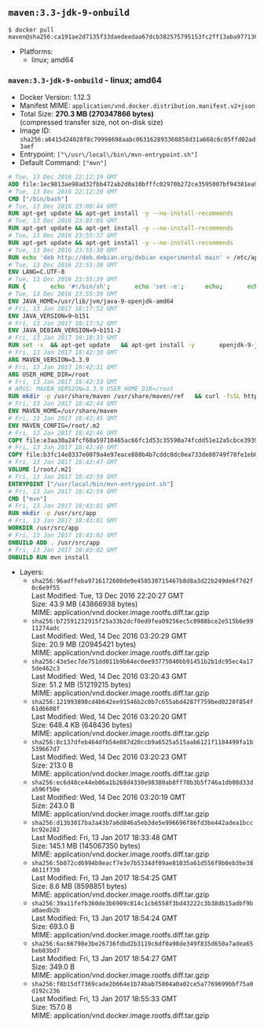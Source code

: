 ## `maven:3.3-jdk-9-onbuild`

```console
$ docker pull maven@sha256:ca191ae2d7135f33daedeedaa67dcb382575795153fc2ff13aba97713694b71a
```

-	Platforms:
	-	linux; amd64

### `maven:3.3-jdk-9-onbuild` - linux; amd64

-	Docker Version: 1.12.3
-	Manifest MIME: `application/vnd.docker.distribution.manifest.v2+json`
-	Total Size: **270.3 MB (270347866 bytes)**  
	(compressed transfer size, not on-disk size)
-	Image ID: `sha256:a6415d24028f8c79998698aabc063162893360858d31a668c6c05ffd02ad3aef`
-	Entrypoint: `["\/usr\/local\/bin\/mvn-entrypoint.sh"]`
-	Default Command: `["mvn"]`

```dockerfile
# Tue, 13 Dec 2016 22:12:19 GMT
ADD file:1ec9813ae98ad32fbb472ab2d0a10bfffc02970b272ce3595007bf94381ea99d in / 
# Tue, 13 Dec 2016 22:12:20 GMT
CMD ["/bin/bash"]
# Tue, 13 Dec 2016 23:00:44 GMT
RUN apt-get update && apt-get install -y --no-install-recommends 		ca-certificates 		curl 		wget 	&& rm -rf /var/lib/apt/lists/*
# Tue, 13 Dec 2016 23:01:05 GMT
RUN apt-get update && apt-get install -y --no-install-recommends 		bzr 		git 		mercurial 		openssh-client 		subversion 				procps 	&& rm -rf /var/lib/apt/lists/*
# Tue, 13 Dec 2016 23:55:37 GMT
RUN apt-get update && apt-get install -y --no-install-recommends 		bzip2 		unzip 		xz-utils 	&& rm -rf /var/lib/apt/lists/*
# Tue, 13 Dec 2016 23:55:38 GMT
RUN echo 'deb http://deb.debian.org/debian experimental main' > /etc/apt/sources.list.d/experimental.list
# Tue, 13 Dec 2016 23:55:38 GMT
ENV LANG=C.UTF-8
# Tue, 13 Dec 2016 23:55:39 GMT
RUN { 		echo '#!/bin/sh'; 		echo 'set -e'; 		echo; 		echo 'dirname "$(dirname "$(readlink -f "$(which javac || which java)")")"'; 	} > /usr/local/bin/docker-java-home 	&& chmod +x /usr/local/bin/docker-java-home
# Tue, 13 Dec 2016 23:55:39 GMT
ENV JAVA_HOME=/usr/lib/jvm/java-9-openjdk-amd64
# Fri, 13 Jan 2017 18:17:52 GMT
ENV JAVA_VERSION=9~b151
# Fri, 13 Jan 2017 18:17:52 GMT
ENV JAVA_DEBIAN_VERSION=9~b151-2
# Fri, 13 Jan 2017 18:18:33 GMT
RUN set -x 	&& apt-get update 	&& apt-get install -y 		openjdk-9-jdk-headless="$JAVA_DEBIAN_VERSION" 	&& rm -rf /var/lib/apt/lists/* 	&& [ "$JAVA_HOME" = "$(docker-java-home)" ]
# Fri, 13 Jan 2017 18:42:30 GMT
ARG MAVEN_VERSION=3.3.9
# Fri, 13 Jan 2017 18:42:31 GMT
ARG USER_HOME_DIR=/root
# Fri, 13 Jan 2017 18:42:33 GMT
# ARGS: MAVEN_VERSION=3.3.9 USER_HOME_DIR=/root
RUN mkdir -p /usr/share/maven /usr/share/maven/ref   && curl -fsSL http://apache.osuosl.org/maven/maven-3/$MAVEN_VERSION/binaries/apache-maven-$MAVEN_VERSION-bin.tar.gz     | tar -xzC /usr/share/maven --strip-components=1   && ln -s /usr/share/maven/bin/mvn /usr/bin/mvn
# Fri, 13 Jan 2017 18:42:44 GMT
ENV MAVEN_HOME=/usr/share/maven
# Fri, 13 Jan 2017 18:42:45 GMT
ENV MAVEN_CONFIG=/root/.m2
# Fri, 13 Jan 2017 18:42:46 GMT
COPY file:e3aa30a24fcf60a59710465ac66fc1d53c35590a74fcdd51e12a5cbce393904b in /usr/local/bin/mvn-entrypoint.sh 
# Fri, 13 Jan 2017 18:42:46 GMT
COPY file:b3fc14e8337e0079a4e97eace880b4b7cddc0dc0ea733de80749f78fe1eb089a in /usr/share/maven/ref/ 
# Fri, 13 Jan 2017 18:42:47 GMT
VOLUME [/root/.m2]
# Fri, 13 Jan 2017 18:42:59 GMT
ENTRYPOINT ["/usr/local/bin/mvn-entrypoint.sh"]
# Fri, 13 Jan 2017 18:42:59 GMT
CMD ["mvn"]
# Fri, 13 Jan 2017 18:43:01 GMT
RUN mkdir -p /usr/src/app
# Fri, 13 Jan 2017 18:43:01 GMT
WORKDIR /usr/src/app
# Fri, 13 Jan 2017 18:43:02 GMT
ONBUILD ADD . /usr/src/app
# Fri, 13 Jan 2017 18:43:02 GMT
ONBUILD RUN mvn install
```

-	Layers:
	-	`sha256:96adffeba9716172608de9e458530715467b8d8a3d22b249de6f7d2f0c6e9f55`  
		Last Modified: Tue, 13 Dec 2016 22:20:27 GMT  
		Size: 43.9 MB (43866938 bytes)  
		MIME: application/vnd.docker.image.rootfs.diff.tar.gzip
	-	`sha256:b72591232915f25a33b2dcf0ed9fea09256ec5c0988bce2e515b6e9911274adc`  
		Last Modified: Wed, 14 Dec 2016 03:20:29 GMT  
		Size: 20.9 MB (20945421 bytes)  
		MIME: application/vnd.docker.image.rootfs.diff.tar.gzip
	-	`sha256:43e5ec7de751dd011b9b64ec0ee93775040bb91451b2b1dc95ec4a175de462c3`  
		Last Modified: Wed, 14 Dec 2016 03:20:43 GMT  
		Size: 51.2 MB (51219215 bytes)  
		MIME: application/vnd.docker.image.rootfs.diff.tar.gzip
	-	`sha256:121993890cd4b642ee91546b2c0b7c655abd4287f759bed0220f854f61d6608f`  
		Last Modified: Wed, 14 Dec 2016 03:20:20 GMT  
		Size: 648.4 KB (648436 bytes)  
		MIME: application/vnd.docker.image.rootfs.diff.tar.gzip
	-	`sha256:8c137dfeb464dfb54e087d20ccb9a6525a515aab6121f1184499fa1b539667d7`  
		Last Modified: Wed, 14 Dec 2016 03:20:23 GMT  
		Size: 213.0 B  
		MIME: application/vnd.docker.image.rootfs.diff.tar.gzip
	-	`sha256:ec6d48ce44eb06a1b268d4330e98380ab8ff70b3b5f746a1db08d33da596f50e`  
		Last Modified: Wed, 14 Dec 2016 03:20:19 GMT  
		Size: 243.0 B  
		MIME: application/vnd.docker.image.rootfs.diff.tar.gzip
	-	`sha256:d13b3017ba3a43b7a6d846a5eb3de5e996696f86fd3be442adea1bccbc92e282`  
		Last Modified: Fri, 13 Jan 2017 18:33:48 GMT  
		Size: 145.1 MB (145067350 bytes)  
		MIME: application/vnd.docker.image.rootfs.diff.tar.gzip
	-	`sha256:5b072cd6994b9eacf7e3e7b5334df09ae81035a61d556f9b0eb3be384611f730`  
		Last Modified: Fri, 13 Jan 2017 18:54:25 GMT  
		Size: 8.6 MB (8598851 bytes)  
		MIME: application/vnd.docker.image.rootfs.diff.tar.gzip
	-	`sha256:39a11fefb360de3b6909c814c1cb6558f3bd43222c3b38db15adbf9ba0aedb2b`  
		Last Modified: Fri, 13 Jan 2017 18:54:24 GMT  
		Size: 693.0 B  
		MIME: application/vnd.docker.image.rootfs.diff.tar.gzip
	-	`sha256:6ac66798e3be26736fdbd2b3119c6df0a98de349f835d650a7adea65beb83bd7`  
		Last Modified: Fri, 13 Jan 2017 18:54:27 GMT  
		Size: 349.0 B  
		MIME: application/vnd.docker.image.rootfs.diff.tar.gzip
	-	`sha256:f8b15df7369cade2b664e1b74bab75804a0a02ce5a7769699bbf75a0d192c236`  
		Last Modified: Fri, 13 Jan 2017 18:55:33 GMT  
		Size: 157.0 B  
		MIME: application/vnd.docker.image.rootfs.diff.tar.gzip
